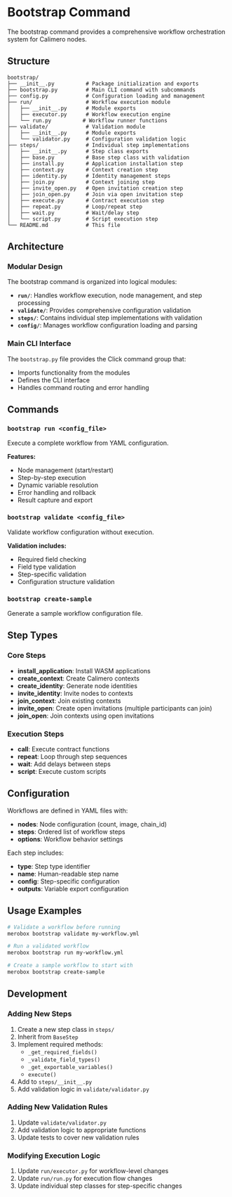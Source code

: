 # Bootstrap Command

The bootstrap command provides a comprehensive workflow orchestration system for Calimero nodes.

## Structure

```
bootstrap/
├── __init__.py          # Package initialization and exports
├── bootstrap.py         # Main CLI command with subcommands
├── config.py            # Configuration loading and management
├── run/                 # Workflow execution module
│   ├── __init__.py      # Module exports
│   ├── executor.py      # Workflow execution engine
│   └── run.py          # Workflow runner functions
├── validate/            # Validation module
│   ├── __init__.py      # Module exports
│   └── validator.py     # Configuration validation logic
├── steps/               # Individual step implementations
│   ├── __init__.py      # Step class exports
│   ├── base.py          # Base step class with validation
│   ├── install.py       # Application installation step
│   ├── context.py       # Context creation step
│   ├── identity.py      # Identity management steps
│   ├── join.py          # Context joining step
│   ├── invite_open.py   # Open invitation creation step
│   ├── join_open.py     # Join via open invitation step
│   ├── execute.py       # Contract execution step
│   ├── repeat.py        # Loop/repeat step
│   ├── wait.py          # Wait/delay step
│   └── script.py        # Script execution step
└── README.md            # This file
```

## Architecture

### Modular Design
The bootstrap command is organized into logical modules:

- **`run/`**: Handles workflow execution, node management, and step processing
- **`validate/`**: Provides comprehensive configuration validation
- **`steps/`**: Contains individual step implementations with validation
- **`config/`**: Manages workflow configuration loading and parsing

### Main CLI Interface
The `bootstrap.py` file provides the Click command group that:
- Imports functionality from the modules
- Defines the CLI interface
- Handles command routing and error handling

## Commands

### `bootstrap run <config_file>`
Execute a complete workflow from YAML configuration.

**Features:**
- Node management (start/restart)
- Step-by-step execution
- Dynamic variable resolution
- Error handling and rollback
- Result capture and export

### `bootstrap validate <config_file>`
Validate workflow configuration without execution.

**Validation includes:**
- Required field checking
- Field type validation
- Step-specific validation
- Configuration structure validation

### `bootstrap create-sample`
Generate a sample workflow configuration file.

## Step Types

### Core Steps
- **install_application**: Install WASM applications
- **create_context**: Create Calimero contexts
- **create_identity**: Generate node identities
- **invite_identity**: Invite nodes to contexts
- **join_context**: Join existing contexts
- **invite_open**: Create open invitations (multiple participants can join)
- **join_open**: Join contexts using open invitations

### Execution Steps
- **call**: Execute contract functions
- **repeat**: Loop through step sequences
- **wait**: Add delays between steps
- **script**: Execute custom scripts

## Configuration

Workflows are defined in YAML files with:
- **nodes**: Node configuration (count, image, chain_id)
- **steps**: Ordered list of workflow steps
- **options**: Workflow behavior settings

Each step includes:
- **type**: Step type identifier
- **name**: Human-readable step name
- **config**: Step-specific configuration
- **outputs**: Variable export configuration

## Usage Examples

```bash
# Validate a workflow before running
merobox bootstrap validate my-workflow.yml

# Run a validated workflow
merobox bootstrap run my-workflow.yml

# Create a sample workflow to start with
merobox bootstrap create-sample
```

## Development

### Adding New Steps
1. Create a new step class in `steps/`
2. Inherit from `BaseStep`
3. Implement required methods:
   - `_get_required_fields()`
   - `_validate_field_types()`
   - `_get_exportable_variables()`
   - `execute()`
4. Add to `steps/__init__.py`
5. Add validation logic in `validate/validator.py`

### Adding New Validation Rules
1. Update `validate/validator.py`
2. Add validation logic to appropriate functions
3. Update tests to cover new validation rules

### Modifying Execution Logic
1. Update `run/executor.py` for workflow-level changes
2. Update `run/run.py` for execution flow changes
3. Update individual step classes for step-specific changes
